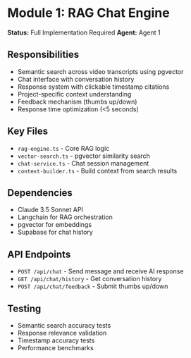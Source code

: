 # Module 1: RAG Chat Engine

**Status:** Full Implementation Required
**Agent:** Agent 1

## Responsibilities
- Semantic search across video transcripts using pgvector
- Chat interface with conversation history
- Response system with clickable timestamp citations
- Project-specific context understanding
- Feedback mechanism (thumbs up/down)
- Response time optimization (<5 seconds)

## Key Files
- `rag-engine.ts` - Core RAG logic
- `vector-search.ts` - pgvector similarity search
- `chat-service.ts` - Chat session management
- `context-builder.ts` - Build context from search results

## Dependencies
- Claude 3.5 Sonnet API
- Langchain for RAG orchestration
- pgvector for embeddings
- Supabase for chat history

## API Endpoints
- `POST /api/chat` - Send message and receive AI response
- `GET /api/chat/history` - Get conversation history
- `POST /api/chat/feedback` - Submit thumbs up/down

## Testing
- Semantic search accuracy tests
- Response relevance validation
- Timestamp accuracy tests
- Performance benchmarks
